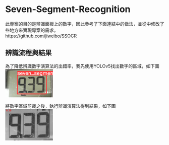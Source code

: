# Seven-Segment-Recognition
此專案的目的是辨識面板上的數字，因此參考了下面連結中的做法，並從中修改了些地方來實現專案的需求。  
https://github.com/jiweibo/SSOCR

## 辨識流程與結果
為了降低辨識數字演算法的出錯率，我先使用YOLOv5找出數字的區域，如下圖  
<img src="img/test15_1.png" width="30%"/>

將數字區域剪裁之後，執行辨識演算法得到結果，如下圖  
<img src="img/result.png" width="30%"/>
